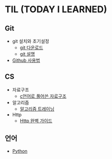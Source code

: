 # TIL (TODAY I LEARNED) 

## Git
* git 설치와 초기설정
  * [git 다운로드](https://git-scm.com/)
  * [git 설명](https://github.com/jang-namu/TIL/blob/main/Git%EA%B3%BC%20GitHub/Git%20%EC%82%AC%EC%9A%A9%EB%B2%95.md)
* [Github 사용법](https://github.com/jang-namu/TIL/blob/main/Git%EA%B3%BC%20GitHub/GitHub%EC%84%A4%EB%AA%85.md)

## CS
* 자료구조
  * [c언어로 풀어쓴 자료구조](https://github.com/jang-namu/TIL/blob/main/CS/DataStructure.md)
* 알고리즘
  * [알고리즘 트레이닝](https://github.com/jang-namu/TIL/blob/main/CS/Algorithm.md)
* Http
  * [Http 완벽 가이드](https://github.com/jang-namu/TIL/blob/main/CS/Web.md)

## 언어
* [Python](https://github.com/jang-namu/TIL/blob/main/%ED%8C%8C%EC%9D%B4%EC%8D%AC.md)

